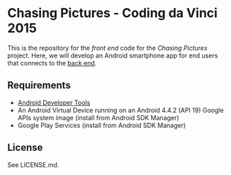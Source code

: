 # Chasing Pictures - Coding da Vinci 2015
This is the repository for the *front end* code for the *Chasing Pictures* project. Here, we will develop an Android smartphone app for end users that connects to the [back end](https://github.com/kaltsimon/Coding-da-Vinci-back-end).

## Requirements
* [Android Developer Tools](developer.android.com/sdk/index.html)
* An Android Virtual Device running on an Android 4.4.2 (API 19) Google APIs system image (install from Android SDK Manager)
* Google Play Services (install from Android SDK Manager)

## License
See LICENSE.md.
